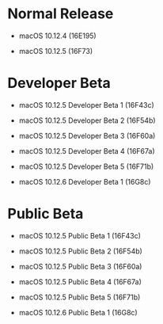 # Normal Release

- macOS 10.12.4 (16E195)

- macOS 10.12.5 (16F73)

# Developer Beta

- macOS 10.12.5 Developer Beta 1 (16F43c)

- macOS 10.12.5 Developer Beta 2 (16F54b)

- macOS 10.12.5 Developer Beta 3 (16F60a)

- macOS 10.12.5 Developer Beta 4 (16F67a)

- macOS 10.12.5 Developer Beta 5 (16F71b)

- macOS 10.12.6 Developer Beta 1 (16G8c)

# Public Beta

- macOS 10.12.5 Public Beta 1 (16F43c)

- macOS 10.12.5 Public Beta 2 (16F54b)

- macOS 10.12.5 Public Beta 3 (16F60a)

- macOS 10.12.5 Public Beta 4 (16F67a)

- macOS 10.12.5 Public Beta 5 (16F71b)

- macOS 10.12.6 Public Beta 1 (16G8c)